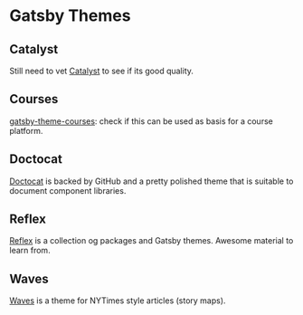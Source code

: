 # Gatsby Themes

## Catalyst

Still need to vet [Catalyst](https://www.gatsbycatalyst.com/) to see if its good
quality.

## Courses

[gatsby-theme-courses](https://github.com/hangindev/gatsby-theme-courses): check
if this can be used as basis for a course platform.

## Doctocat

[Doctocat](https://github.com/primer/doctocat) is backed by GitHub and a pretty
polished theme that is suitable to document component libraries.

## Reflex

[Reflex](https://reflexjs.org/) is a collection og packages and Gatsby themes.
Awesome material to learn from.

## Waves

[Waves](https://github.com/pomber/gatsby-waves) is a theme for NYTimes style
articles (story maps).
